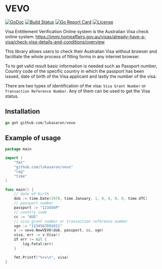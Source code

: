 # VEVO

[![GoDoc](https://godoc.org/github.com/lukasaron/vevo?status.svg)](https://godoc.org/github.com/lukasaron/vevo)
[![Build Status](https://travis-ci.com/lukasaron/vevo.svg?branch=master)](https://travis-ci.com/lukasaron/vevo)
[![Go Report Card](https://goreportcard.com/badge/github.com/lukasaron/vevo)](https://goreportcard.com/report/github.com/lukasaron/vevo)
[![License](https://img.shields.io/badge/License-BSD%203--Clause-blue.svg)](https://opensource.org/licenses/BSD-3-Clause)

Visa Entitlement Verification Online system is the Australian Visa check online system: https://immi.homeaffairs.gov.au/visas/already-have-a-visa/check-visa-details-and-conditions/overview

This library allows users to check their Australian Visa without browser and facilitate the whole 
process of filling forms in any internet browser.

To to get valid result basic information is needed such as Passport number, 
Country code of the specific country in which the passport has been issued, date of birth of the 
Visa applicant and lastly the number of the visa. 

There are two types of identification of the visa: `Visa Grant Number` or `Transaction Reference Number`. Any of them
can be used to get the Visa status.  

## Installation
```go
go get github.com/lukasaron/vevo
```

## Example of usage
```go
package main

import (
	"fmt"
	"github.com/lukasaron/vevo"
	"log"
	"time"
)

func main() {
    // date of birth
	dob := time.Date(1970, time.January, 1, 0, 0, 0, 0, time.UTC)
    // passport number
    passport := "123456P"
    // country code
    cc := "AUS"
    // visa grant number or transaction reference number
    vgn := "1234567891011"
	v := vevo.NewVEVO(dob, passport, cc, vgn)
	visa, err := v.Visa()
	if err != nil {
		log.Fatal(err)
	}

	fmt.Printf("%+v\n", visa)
}
```
